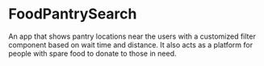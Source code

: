 # FoodPantrySearch
An app that shows pantry locations near the users with a customized filter component based on wait time and distance. It also acts as a platform for people with spare food to donate to those in need. 
